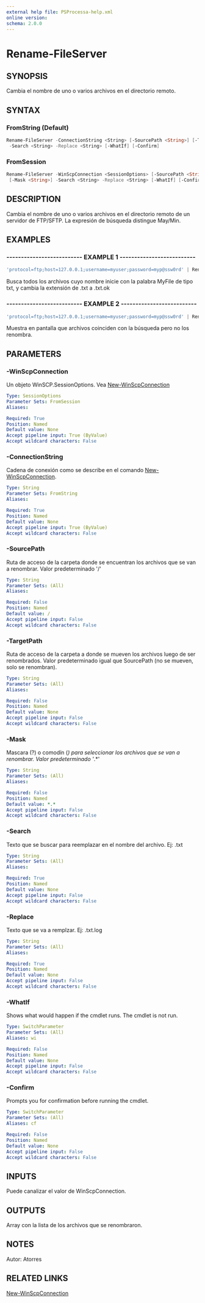 ```yaml
---
external help file: PSProcessa-help.xml
online version: 
schema: 2.0.0
---
```


# Rename-FileServer

## SYNOPSIS
Cambia el nombre de uno o varios archivos en el directorio remoto.

## SYNTAX

### FromString (Default)
```powershell
Rename-FileServer -ConnectionString <String> [-SourcePath <String>] [-TargetPath <String>] [-Mask <String>]
 -Search <String> -Replace <String> [-WhatIf] [-Confirm]
```

### FromSession
```powershell
Rename-FileServer -WinScpConnection <SessionOptions> [-SourcePath <String>] [-TargetPath <String>]
 [-Mask <String>] -Search <String> -Replace <String> [-WhatIf] [-Confirm]
```

## DESCRIPTION
Cambia el nombre de uno o varios archivos en el directorio remoto de un servidor de FTP/SFTP.
La expresión de búsqueda distingue May/Min.

## EXAMPLES

### -------------------------- EXAMPLE 1 --------------------------
```powershell
'protocol=ftp;host=127.0.0.1;username=myuser;password=myp@ssw0rd' | Rename-FileServer -SourcePath '/MyFolder' -Mask 'MyFile*.txt' -Search '.txt' -Replace '.txt.ok'
```
Busca todos los archivos cuyo nombre inicie con la palabra MyFile de tipo txt, y cambia la extensión de .txt a .txt.ok

### -------------------------- EXAMPLE 2 --------------------------
```powershell
'protocol=ftp;host=127.0.0.1;username=myuser;password=myp@ssw0rd' | Rename-FileServer -SourcePath '/MyFolder' -Mask 'MyFile*.txt' -Search '.txt' -Replace '.txt.ok' -WhatIf
```
Muestra en pantalla que archivos coinciden con la búsqueda pero no los renombra.

## PARAMETERS

### -WinScpConnection
Un objeto WinSCP.SessionOptions. Vea [New-WinScpConnection](New-WinScpConnection.md)

```yaml
Type: SessionOptions
Parameter Sets: FromSession
Aliases: 

Required: True
Position: Named
Default value: None
Accept pipeline input: True (ByValue)
Accept wildcard characters: False
```

### -ConnectionString
Cadena de conexión como se describe en el comando [New-WinScpConnection](New-WinScpConnection.md).

```yaml
Type: String
Parameter Sets: FromString
Aliases: 

Required: True
Position: Named
Default value: None
Accept pipeline input: True (ByValue)
Accept wildcard characters: False
```

### -SourcePath
Ruta de acceso de la carpeta donde se encuentran los archivos que se van a renombrar.
Valor predeterminado '/'

```yaml
Type: String
Parameter Sets: (All)
Aliases: 

Required: False
Position: Named
Default value: /
Accept pipeline input: False
Accept wildcard characters: False
```

### -TargetPath
Ruta de acceso de la carpeta a donde se mueven los archivos luego de ser renombrados.
Valor predeterminado igual que SourcePath (no se mueven, solo se renombran).

```yaml
Type: String
Parameter Sets: (All)
Aliases: 

Required: False
Position: Named
Default value: None
Accept pipeline input: False
Accept wildcard characters: False
```

### -Mask
Mascara (?) o comodín (*) para seleccionar los archivos que se van a renombrar.
Valor predeterminado '*.*'

```yaml
Type: String
Parameter Sets: (All)
Aliases: 

Required: False
Position: Named
Default value: *.*
Accept pipeline input: False
Accept wildcard characters: False
```

### -Search
Texto que se buscar para reemplazar en el nombre del archivo.
Ej: .txt

```yaml
Type: String
Parameter Sets: (All)
Aliases: 

Required: True
Position: Named
Default value: None
Accept pipeline input: False
Accept wildcard characters: False
```

### -Replace
Texto que se va a remplzar.
Ej: .txt.log

```yaml
Type: String
Parameter Sets: (All)
Aliases: 

Required: True
Position: Named
Default value: None
Accept pipeline input: False
Accept wildcard characters: False
```

### -WhatIf
Shows what would happen if the cmdlet runs.
The cmdlet is not run.

```yaml
Type: SwitchParameter
Parameter Sets: (All)
Aliases: wi

Required: False
Position: Named
Default value: None
Accept pipeline input: False
Accept wildcard characters: False
```

### -Confirm
Prompts you for confirmation before running the cmdlet.

```yaml
Type: SwitchParameter
Parameter Sets: (All)
Aliases: cf

Required: False
Position: Named
Default value: None
Accept pipeline input: False
Accept wildcard characters: False
```

## INPUTS

Puede canalizar el valor de WinScpConnection.

## OUTPUTS

Array con la lista de los archivos que se renombraron.

## NOTES
Autor: Atorres

## RELATED LINKS

[New-WinScpConnection](New-WinScpConnection.md)


